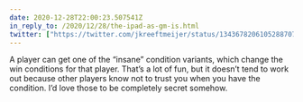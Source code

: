 ```yaml
---
date: 2020-12-28T22:00:23.507541Z
in_reply_to: /2020/12/28/the-ipad-as-gm-is.html
twitter: ["https://twitter.com/jkreeftmeijer/status/1343678206105288707"]
---
```

A player can get one of the “insane” condition variants, which change the win conditions for that player. That’s a lot of fun, but it doesn’t tend to work out because other players know not to trust you when you have the condition. I’d love those to be completely secret somehow.
